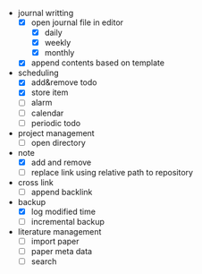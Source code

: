 
- journal writting
    - [x] open journal file in editor
        - [x] daily
        - [x] weekly
        - [x] monthly
    - [x] append contents based on template
- scheduling
    - [x] add&remove todo
    - [x] store item
    - [ ] alarm
    - [ ] calendar
    - [ ] periodic todo
- project management
    - [ ] open directory
- note
    - [x] add and remove
    - [ ] replace link using relative path to repository
- cross link
    - [ ] append backlink
- backup
    - [x] log modified time
    - [ ] incremental backup
- literature management
    - [ ] import paper
    - [ ] paper meta data
    - [ ] search
